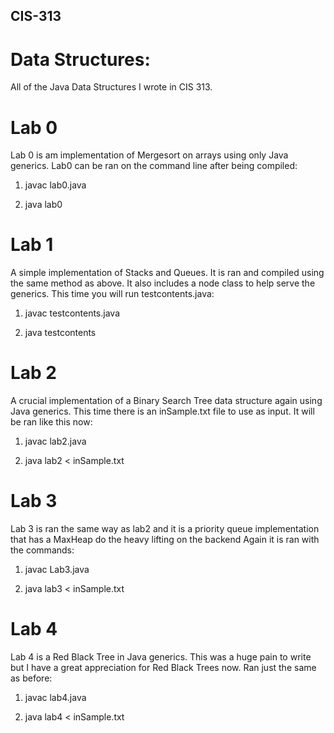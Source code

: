 ## CIS-313 ##
# Data Structures: #
All of the Java Data Structures I wrote in CIS 313.


# Lab 0 #
Lab 0 is am implementation of Mergesort on arrays using only Java generics.
Lab0 can be ran on the command line after being compiled:

1) javac lab0.java 

2) java lab0



# Lab 1 #
A simple implementation of Stacks and Queues. It is ran and compiled using the same method as above. 
It also includes a node class to help serve the generics. This time you will run testcontents.java:

1) javac testcontents.java 

2) java testcontents



# Lab 2 #
A crucial implementation of a Binary Search Tree data structure again using Java generics. This time there is an inSample.txt file to use as input.
It will be ran like this now:

1) javac lab2.java 

2) java lab2 < inSample.txt



# Lab 3 # 
Lab 3 is ran the same way as lab2 and it is a priority queue implementation that has a MaxHeap do the heavy lifting on the backend
Again it is ran with the commands:

1) javac Lab3.java 

2) java lab3 < inSample.txt



# Lab 4 #
Lab 4 is a Red Black Tree in Java generics. This was a huge pain to write but I have a great appreciation for Red Black Trees now.
Ran just the same as before:

1) javac lab4.java 

2) java lab4 < inSample.txt
